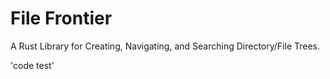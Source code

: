 # File Frontier
A Rust Library for Creating, Navigating, and Searching Directory/File Trees.

'code test'
